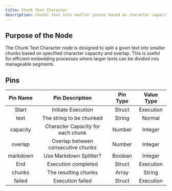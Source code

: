 ```yaml
---
title: Chunk Text Character
description: Chunks text into smaller pieces based on character capacity and overlap.
---
```


## Purpose of the Node
The Chunk Text Character node is designed to split a given text into smaller chunks based on specified character capacity and overlap. This is useful for efficient embedding processes where larger texts can be divided into manageable segments.

## Pins

| Pin Name | Pin Description | Pin Type | Value Type |
|:----------:|:-------------:|:------:|:------:|
| Start | Initiate Execution | Struct | Execution |
| text | The string to be chunked | String | Normal |
| capacity | Character Capacity for each chunk | Number | Integer |
| overlap | Overlap between consecutive chunks | Number | Integer |
| markdown | Use Markdown Splitter? | Boolean | Integer |
| End | Execution completed | Struct | Execution |
| chunks | The resulting chunks | Array | String |
| failed | Execution failed | Struct | Execution |